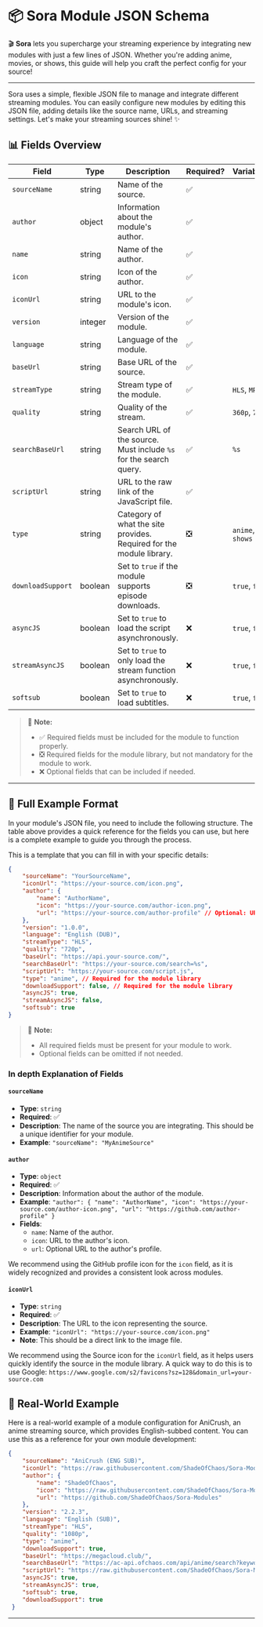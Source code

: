 # 📦 Sora Module JSON Schema


🎬 **Sora** lets you supercharge your streaming experience by integrating new modules with just a few lines of JSON. Whether you're adding anime, movies, or shows, this guide will help you craft the perfect config for your source!

---

Sora uses a simple, flexible JSON file to manage and integrate different streaming modules. You can easily configure new modules by editing this JSON file, adding details like the source name, URLs, and streaming settings. Let's make your streaming sources shine! ✨

## 📊 Fields Overview

| Field            | Type     | Description                                                                 | Required? | Variables/Options                |
|------------------|----------|-----------------------------------------------------------------------------|-----------|----------------------------------|
| `sourceName`     | string   | Name of the source.                                                         | ✅        |                                  |
| `author`         | object   | Information about the module's author.                                      | ✅        |                                  |
| `name`           | string   | Name of the author.                                                         | ✅        |                                  |
| `icon`           | string   | Icon of the author.                                                         | ✅        |                                  |
| `iconUrl`        | string   | URL to the module's icon.                                                   | ✅        |                                  |
| `version`        | integer  | Version of the module.                                                      | ✅        |                                  |
| `language`       | string   | Language of the module.                                                     | ✅        |                                  |
| `baseUrl`        | string   | Base URL of the source.                                                     | ✅        |                                  |
| `streamType`     | string   | Stream type of the module.                                                  | ✅        | `HLS`, `MP4`                     |
| `quality`        | string   | Quality of the stream.                                                      | ✅        | `360p`, `720p`, `1080p`          |
| `searchBaseUrl`  | string   | Search URL of the source. Must include `%s` for the search query.           | ✅        | `%s`                             |
| `scriptUrl`      | string   | URL to the raw link of the JavaScript file.                                 | ✅        |                                  |
| `type`           | string   | Category of what the site provides. Required for the module library.        | ❎        | `anime`, `movies`, `shows`       |
| `downloadSupport`| boolean  | Set to `true` if the module supports episode downloads.                     | ❎        | `true`, `false`                  |
| `asyncJS`        | boolean  | Set to `true` to load the script asynchronously.                            | ❌        | `true`, `false`                  |
| `streamAsyncJS`  | boolean  | Set to `true` to only load the stream function asynchronously.              | ❌        | `true`, `false`                  |
| `softsub`        | boolean  | Set to `true` to load subtitles.                                            | ❌        | `true`, `false`                  |

> 📝 **Note:**
> - ✅ Required fields must be included for the module to function properly.
> - ❎ Required fields for the module library, but not mandatory for the module to work.
> - ❌ Optional fields that can be included if needed.

---

## 🧩 Full Example Format

In your module's JSON file, you need to include the following structure.
The table above provides a quick reference for the fields you can use, but here is a complete example to guide you through the process.

This is a template that you can fill in with your specific details:

```json
{
    "sourceName": "YourSourceName",
    "iconUrl": "https://your-source.com/icon.png",
    "author": {
        "name": "AuthorName",
        "icon": "https://your-source.com/author-icon.png",
        "url": "https://your-source.com/author-profile" // Optional: URL to the author's profile
    },
    "version": "1.0.0",
    "language": "English (DUB)",
    "streamType": "HLS",
    "quality": "720p",
    "baseUrl": "https://api.your-source.com/",
    "searchBaseUrl": "https://your-source.com/search=%s",
    "scriptUrl": "https://your-source.com/script.js",
    "type": "anime", // Required for the module library
    "downloadSupport": false, // Required for the module library
    "asyncJS": true,
    "streamAsyncJS": false,
    "softsub": true
}
```

> 📝 **Note:**
> - All required fields must be present for your module to work.
> - Optional fields can be omitted if not needed.

### In depth Explanation of Fields

#### `sourceName`
- **Type**: `string`
- **Required**: ✅
- **Description**: The name of the source you are integrating. This should be a unique identifier for your module.
- **Example**: `"sourceName": "MyAnimeSource"`

#### `author`
- **Type**: `object`
- **Required**: ✅
- **Description**: Information about the author of the module.
- **Example**: `"author": { "name": "AuthorName", "icon": "https://your-source.com/author-icon.png", "url": "https://github.com/author-profile" }`
- **Fields**:
  - `name`: Name of the author.
  - `icon`: URL to the author's icon.
  - `url`: Optional URL to the author's profile.

We recommend using the GitHub profile icon for the `icon` field, as it is widely recognized and provides a consistent look across modules.

#### `iconUrl`
- **Type**: `string`
- **Required**: ✅
- **Description**: The URL to the icon representing the source.
- **Example**: `"iconUrl": "https://your-source.com/icon.png"`
- **Note**: This should be a direct link to the image file.

We recommend using the Source icon for the `iconUrl` field, as it helps users quickly identify the source in the module library.
A quick way to do this is to use Google: `https://www.google.com/s2/favicons?sz=128&domain_url=your-source.com`

## 🎉 Real-World Example

Here is a real-world example of a module configuration for AniCrush, an anime streaming source, which provides English-subbed content. You can use this as a reference for your own module development:

```json
{
    "sourceName": "AniCrush (ENG SUB)",
    "iconUrl": "https://raw.githubusercontent.com/ShadeOfChaos/Sora-Modules/refs/heads/main/AniCrush/logo.png",
    "author": {
        "name": "ShadeOfChaos",
        "icon": "https://raw.githubusercontent.com/ShadeOfChaos/Sora-Modules/refs/heads/main/ofchaos.jpg",
        "url": "https://github.com/ShadeOfChaos/Sora-Modules"
    },
    "version": "2.2.3",
    "language": "English (SUB)",
    "streamType": "HLS",
    "quality": "1080p",
	"type": "anime",
    "downloadSupport": true,
    "baseUrl": "https://megacloud.club/",
    "searchBaseUrl": "https://ac-api.ofchaos.com/api/anime/search?keyword=%s",
    "scriptUrl": "https://raw.githubusercontent.com/ShadeOfChaos/Sora-Modules/refs/heads/main/AniCrush/subs/AniCrush.js",
    "asyncJS": true,
    "streamAsyncJS": true,
    "softsub": true,
    "downloadSupport": true
 }
```

---
